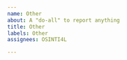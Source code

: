```yaml
---
name: Other
about: A "do-all" to report anything
title: Other
labels: Other
assignees: OSINTI4L

---
```



